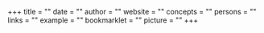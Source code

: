 +++
title = ""
date = ""
author = ""
website = ""
concepts = ""
persons = ""
links = ""
example = ""
bookmarklet = ""
picture = ""
+++


